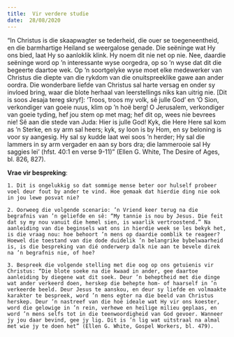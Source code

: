 ```yaml
---
title:  Vir verdere studie
date:  28/08/2020
---
```


“In Christus is die skaapwagter se tederheid, die ouer se toegeneentheid, en die barmhartige Heiland se weergalose genade. Die seëninge wat Hy ons bied, laat Hy so aanloklik klink. Hy noem dit nie net op nie. Nee, daardie seëninge word op ’n interessante wyse oorgedra, op so ’n wyse dat dit die begeerte daartoe wek. Op ’n soortgelyke wyse moet elke medewerker van Christus die diepte van die rykdom van die onuitspreeklike gawe aan ander oordra. Die wonderbare liefde van Christus sal harte versag en onder sy invloed bring, waar die blote herhaal van leerstellings niks kan uitrig nie. [Dit is soos Jesaja tereg skryf]: ‘Troos, troos my volk, sê julle God’ en ‘O Sion, verkondiger van goeie nuus, klim op ’n hoë berg! O Jerusalem, verkondiger van goeie tyding, hef jou stem op met mag; hef dit op, wees nie bevrees nie! Sê aan die stede van Juda: Hier is julle God! Kyk, die Here Here sal kom as ’n Sterke, en sy arm sal heers; kyk, sy loon is by Hom, en sy beloning is voor sy aangesig. Hy sal sy kudde laat wei soos ’n herder; Hy sal die lammers in sy arm vergader en aan sy bors dra; die lammerooie sal Hy saggies lei’ (hfst. 40:1 en verse 9-11)” (Ellen G. White, The Desire of Ages, bl. 826, 827).

**Vrae vir bespreking**:

`1. Dit is ongelukkig so dat sommige mense beter oor hulself probeer voel deur fout by ander te vind. Hoe gemaak dat hierdie ding nie ook in jou lewe posvat nie? `

`2. Oorweeg die volgende scenario: ’n Vriend keer terug na die begrafnis van ’n geliefde en sê: “My tannie is nou by Jesus. Die feit dat sy my nou vanuit die hemel sien, is waarlik vertroostend.” Na aanleiding van die beginsels wat ons in hierdie week se les bekyk het, is die vraag nou: hoe behoort ’n mens op daardie oomblik te reageer? Hoewel die toestand van die dode duidelik ’n belangrike bybelwaarheid is, is die bespreking van dié onderwerp dalk nie aan te bevele direk na ’n begrafnis nie, of hoe? `

`3. Bespreek die volgende stelling met die oog op ons getuienis vir Christus: “Die blote soeke na die kwaad in ander, gee daartoe aanleiding by diegene wat dit soek. Deur ’n beheptheid met die dinge wat ander verkeerd doen, herskep die behepte hom- of haarself in ’n verkeerde beeld. Deur Jesus te aanskou, en deur sy liefde en volmaakte karakter te bespreek, word ’n mens egter na die beeld van Christus herskep. Deur ’n nastreef van die hoë ideale wat Hy vir ons koester, word die gelowige in ’n rein, verhewe en heilige milieu geplaas, en word ’n mens selfs tot in die teenwoordigheid van God gevoer. Wanneer jy jou daar bevind, gee jy lig. Dit is ’n lig wat uitstraal na almal met wie jy te doen het” (Ellen G. White, Gospel Workers, bl. 479). `